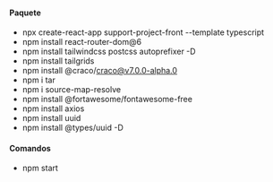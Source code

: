 #### Paquete
- npx create-react-app support-project-front --template typescript
- npm install react-router-dom@6
- npm install tailwindcss postcss autoprefixer -D
- npm install tailgrids
- npm install @craco/craco@v7.0.0-alpha.0
- npm i tar
- npm i source-map-resolve
- npm install @fortawesome/fontawesome-free
- npm install axios
- npm install uuid
- npm install @types/uuid -D

#### Comandos
- npm start
